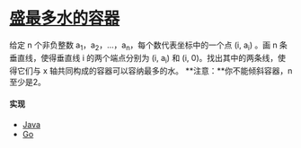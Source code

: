 # [盛最多水的容器](https://leetcode-cn.com/problems/container-with-most-water/description/)

给定 n 个非负整数 a<sub>1</sub>，a<sub>2</sub>，...，a<sub>n</sub>，每个数代表坐标中的一个点 (i, a<sub>i</sub>) 。画 n 条垂直线，使得垂直线 i 的两个端点分别为 (i, a<sub>i</sub>) 和 (i, 0)。找出其中的两条线，使得它们与 x 轴共同构成的容器可以容纳最多的水。
**注意：**你不能倾斜容器，n 至少是2。

#### 实现
- [Java](https://github.com/pojozhang/playground/blob/master/solutions/java/src/main/java/playground/algorithm/ContainerWithMostWater.java)
- [Go](https://github.com/pojozhang/playground/blob/master/solutions/go/src/playground/algorithm/container_with_most_water.go)